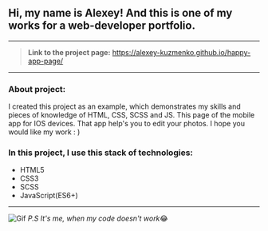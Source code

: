 ## Hi, my name is Alexey! And this is one of my works for a web-developer portfolio.

---

> **Link to the project page:** <https://alexey-kuzmenko.github.io/happy-app-page/>

---

### About project:

I created this project as an example, which demonstrates my skills and pieces of knowledge of HTML, CSS, SCSS and JS. This page of the mobile app for IOS devices. That app help's you to edit your photos. I hope you would like my work : )

### In this project, I use this stack of technologies:

- HTML5
- CSS3
- SCSS
- JavaScript(ES6+)

---

![Gif](https://media.giphy.com/media/3o85xDWOG8Sbl9yQzm/giphy.gif)
*P.S It's me, when my code doesn't work*😂
